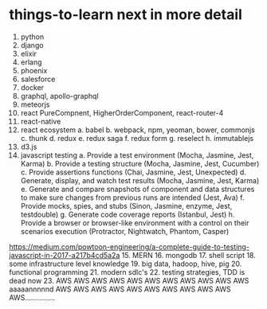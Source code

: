 # things-to-learn next in more detail

1. python
2. django
3. elixir
4. erlang
5. phoenix
6. salesforce
7. docker
8. graphql, apollo-graphql
9. meteorjs
10. react PureCompnent, HigherOrderComponent, react-router-4
11. react-native
12. react ecosystem
  a. babel
  b. webpack, npm, yeoman, bower, commonjs
  c. thunk
  d. redux 
  e. redux saga
  f. redux form
  g. reselect
  h. immutablejs
13. d3.js
14. javascript testing
  a. Provide a test environment (Mocha, Jasmine, Jest, Karma)
  b. Provide a testing structure (Mocha, Jasmine, Jest, Cucumber)
  c. Provide assertions functions (Chai, Jasmine, Jest, Unexpected)
  d. Generate, display, and watch test results (Mocha, Jasmine, Jest, Karma)
  e. Generate and compare snapshots of component and data structures to make sure changes from previous runs are intended    (Jest, Ava)
  f. Provide mocks, spies, and stubs (Sinon, Jasmine, enzyme, Jest, testdouble)
  g. Generate code coverage reports (Istanbul, Jest)
  h. Provide a browser or browser-like environment with a control on their scenarios execution (Protractor, Nightwatch, Phantom, Casper)
  
  https://medium.com/powtoon-engineering/a-complete-guide-to-testing-javascript-in-2017-a217b4cd5a2a
15. MERN
16. mongodb
17. shell script
18. some infrastructure level knowledge
19. big data, hadoop, hive, pig
20. functional programming
21. modern sdlc's
22. testing strategies, TDD is dead now
23. AWS AWS AWS AWS AWS AWS AWS AWS AWS AWS AWS aaaaannnnnd AWS AWS AWS AWS AWS AWS AWS AWS AWS AWS AWS...............
